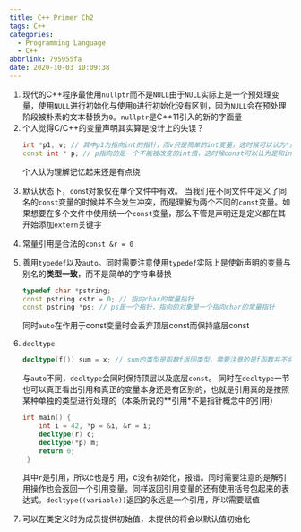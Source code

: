 ```yaml
---
title: C++ Primer Ch2
tags: C++
categories:
  - Programming Language
  - C++
abbrlink: 795955fa
date: 2020-10-03 10:09:38
---
```



1. 现代的C++程序最使用`nullptr`而不是`NULL`由于`NULL`实际上是一个预处理变量，使用`NULL`进行初始化与使用`0`进行初始化没有区别，因为`NULL`会在预处理阶段被朴素的文本替换为`0`。`nullptr`是C++11引入的新的字面量
2. 个人觉得C/C++的变量声明其实算是设计上的失误？
   ```c++
   int *p1, v; // 其中p1为指向int的指针，而v只是简单的int变量，这时候可以认为*是和p在一起的
   const int * p; // p指向的是一个不能被改变的int值，这时候const可以认为是和int在一起的？
   ```
   个人认为理解记忆起来还是有点绕
<!-- more -->
3. 默认状态下，`cons`t对象仅在单个文件中有效。
   当我们在不同文件中定义了同名的`const`变量的时候并不会发生冲突，而是理解为两个不同的`const`变量。如果想要在多个文件中使用统一个`const`变量，那么不管是声明还是定义都在其开始添加`extern`关键字

4. 常量引用是合法的`const &r = 0`
5. 善用`typedef`以及`auto`。同时需要注意使用`typedef`实际上是使新声明的变量与别名的**类型一致**，而不是简单的字符串替换
   
   ```c++
   typedef char *pstring;
   const pstring cstr = 0; // 指向char的常量指针
   const pstring *ps; // ps是一个指针，指向的对象是一个指向char的常量指针
   ```
   同时`auto`在作用于const变量时会丢弃顶层const而保持底层const
6. `decltype`
   ```c++
   decltype(f()) sum = x; // sum的类型是函数f返回类型，需要注意的是f函数并不会被计算
   ```
   与`auto`不同，`decltype`会同时保持顶层以及底层`const`。
   同时在`decltype`一节也可以真正看出引用和真正的变量本身还是有区别的，也就是引用真的是按照某种单独的类型进行处理的（本条所说的**引用*不是指针概念中的引用）
   ```c++
   int main() {
       int i = 42, *p = &i, &r = i;
       decltype(r) c;
       decltype(*p) m;
       return 0;
    }
   ```
   其中`r`是引用，所以c也是引用，c没有初始化，报错。同时需要注意的是解引用操作也会返回一个引用变量。同样返回引用变量的还有使用括号包起来的表达式。`decltype((variable))`返回的永远是一个引用，所以需要赋值
7. 可以在类定义时为成员提供初始值，未提供的将会以默认值初始化